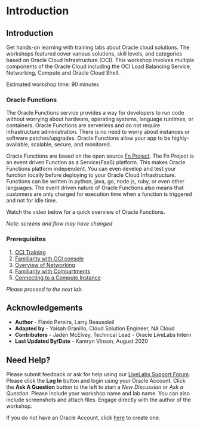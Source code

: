 # Introduction
## Introduction
Get hands-on learning with training labs about Oracle cloud solutions. The workshops featured cover various solutions, skill levels, and categories based on Oracle Cloud Infrastructure (OCI). This workshop involves multiple components of the Oracle Cloud including the OCI Load Balancing Service, Networking, Compute and Oracle Cloud Shell.  

Estimated workshop time: 90 minutes

### Oracle Functions

The Oracle Functions service provides a way for developers to run code without worrying about hardware, operating systems, language runtimes, or containers. Oracle Functions are serverless and do not require infrastructure administration. There is no need to worry about instances or software patches/upgrades. Oracle Functions allow your app to be highly-available, scalable, secure, and monitored.

Oracle Functions are based on the open source [Fn Project](https://fnproject.io/). The Fn Project is an event driven Function as a Service(FaaS) platform. This makes Oracle Functions platform independent. You can even develop and test your function locally before deploying to your Oracle Cloud Infrastructure. Functions can be written in python, java,  go, node.js, ruby, or even other languages. The event driven nature of Oracle Functions also means that customers are only charged for execution time when a function is triggered and not for idle time.

Watch the video below for a quick overview of Oracle Functions.

*Note: screens and flow may have changed*

[](youtube:C4cwkLPxGpc)

### Prerequisites

1. [OCI Training](https://cloud.oracle.com/en_US/iaas/training)
2. [Familiarity with OCI console](https://docs.cloud.oracle.com/en-us/iaas/Content/GSG/Concepts/console.htm)
3. [Overview of Networking](https://docs.cloud.oracle.com/en-us/iaas/Content/Network/Concepts/overview.htm)
4. [Familiarity with Compartments](https://docs.cloud.oracle.com/en-us/iaas/Content/GSG/Concepts/concepts.htm)
5. [Connecting to a Compute Instance](https://docs.cloud.oracle.com/en-us/iaas/Content/Compute/Tasks/accessinginstance.htm)


*Please proceed to the next lab.*

## Acknowledgements

- **Author** - Flavio Pereira, Larry Beausoleil
- **Adapted by** -  Yaisah Granillo, Cloud Solution Engineer, NA Cloud
- **Contributors** - Jaden McElvey, Technical Lead - Oracle LiveLabs Intern
- **Last Updated By/Date** - Kamryn Vinson, August 2020

## Need Help?
Please submit feedback or ask for help using our [LiveLabs Support Forum](https://community.oracle.com/tech/developers/categories/oracle-cloud-infrastructure-fundamentals). Please click the **Log In** button and login using your Oracle Account. Click the **Ask A Question** button to the left to start a *New Discussion* or *Ask a Question*.  Please include your workshop name and lab name.  You can also include screenshots and attach files.  Engage directly with the author of the workshop.

If you do not have an Oracle Account, click [here](https://profile.oracle.com/myprofile/account/create-account.jspx) to create one.